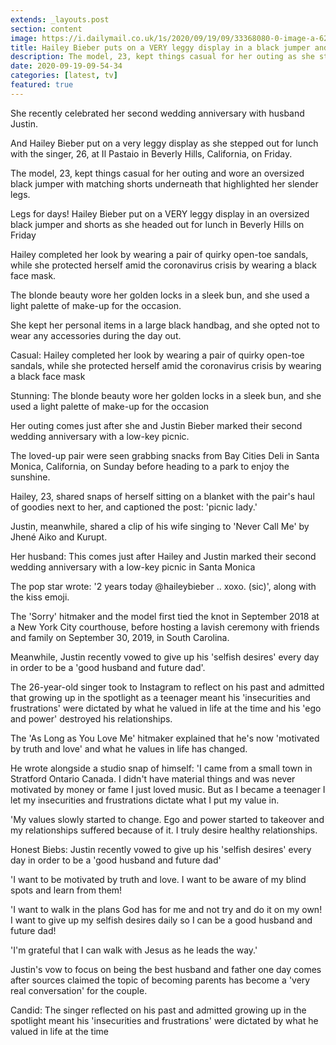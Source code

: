 ```yaml
---
extends: _layouts.post
section: content
image: https://i.dailymail.co.uk/1s/2020/09/19/09/33368080-0-image-a-62_1600503976968.jpg 
title: Hailey Bieber puts on a VERY leggy display in a black jumper and shorts 
description: The model, 23, kept things casual for her outing as she stepped out for lunch with the singer, 26, at Il Pastaio in Beverly Hills, California, on Friday. 
date: 2020-09-19-09-54-34 
categories: [latest, tv] 
featured: true 
--- 
```

She recently celebrated her second wedding anniversary with husband Justin.

And Hailey Bieber put on a very leggy display as she stepped out for lunch with the singer, 26, at Il Pastaio in Beverly Hills, California, on Friday.

The model, 23, kept things casual for her outing and wore an oversized black jumper with matching shorts underneath that highlighted her slender legs. 

Legs for days! Hailey Bieber put on a VERY leggy display in an oversized black jumper and shorts as she headed out for lunch in Beverly Hills on Friday

Hailey completed her look by wearing a pair of quirky open-toe sandals, while she protected herself amid the coronavirus crisis by wearing a black face mask.

The blonde beauty wore her golden locks in a sleek bun, and she used a light palette of make-up for the occasion.  

She kept her personal items in a large black handbag, and she opted not to wear any accessories during the day out. 

Casual: Hailey completed her look by wearing a pair of quirky open-toe sandals, while she protected herself amid the coronavirus crisis by wearing a black face mask

Stunning: The blonde beauty wore her golden locks in a sleek bun, and she used a light palette of make-up for the occasion

Her outing comes just after she and Justin Bieber marked their second wedding anniversary with a low-key picnic.

The loved-up pair were seen grabbing snacks from Bay Cities Deli in Santa Monica, California, on Sunday before heading to a park to enjoy the sunshine.

Hailey, 23, shared snaps of herself sitting on a blanket with the pair's haul of goodies next to her, and captioned the post: 'picnic lady.'

Justin, meanwhile, shared a clip of his wife singing to 'Never Call Me' by Jhené Aiko and Kurupt.

Her husband: This comes just after Hailey and Justin marked their second wedding anniversary with a low-key picnic in Santa Monica

The pop star wrote: '2 years today @haileybieber .. xoxo. (sic)', along with the kiss emoji.

The 'Sorry' hitmaker and the model first tied the knot in September 2018 at a New York City courthouse, before hosting a lavish ceremony with friends and family on September 30, 2019, in South Carolina.

Meanwhile, Justin recently vowed to give up his 'selfish desires' every day in order to be a 'good husband and future dad'.

The 26-year-old singer took to Instagram to reflect on his past and admitted that growing up in the spotlight as a teenager meant his 'insecurities and frustrations' were dictated by what he valued in life at the time and his 'ego and power' destroyed his relationships.

The 'As Long as You Love Me' hitmaker explained that he's now 'motivated by truth and love' and what he values in life has changed.

He wrote alongside a studio snap of himself: 'I came from a small town in Stratford Ontario Canada. I didn't have material things and was never motivated by money or fame I just loved music. But as I became a teenager I let my insecurities and frustrations dictate what I put my value in. 

'My values slowly started to change. Ego and power started to takeover and my relationships suffered because of it. I truly desire healthy relationships. 

Honest Biebs: Justin recently vowed to give up his 'selfish desires' every day in order to be a 'good husband and future dad'

'I want to be motivated by truth and love. I want to be aware of my blind spots and learn from them!

'I want to walk in the plans God has for me and not try and do it on my own! I want to give up my selfish desires daily so I can be a good husband and future dad!

'I'm grateful that I can walk with Jesus as he leads the way.'

Justin's vow to focus on being the best husband and father one day comes after sources claimed the topic of becoming parents has become a 'very real conversation' for the couple.

Candid: The singer reflected on his past and admitted growing up in the spotlight meant his 'insecurities and frustrations' were dictated by what he valued in life at the time 

